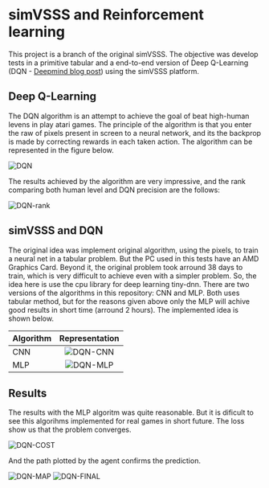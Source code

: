 # simVSSS and Reinforcement learning

This project is a branch of the original simVSSS. The objective was develop tests in a primitive tabular and a end-to-end version of Deep Q-Learning (DQN - [Deepmind blog post](https://deepmind.com/research/dqn/ "Deep Q-Learning")) using
the simVSSS platform.

## Deep Q-Learning

The DQN algorithm is an attempt to achieve the goal of beat high-human levens in play atari games. The principle of the algorithm is that you 
enter the raw of pixels present in screen to a neural network, and its the backprop is made by correcting rewards in each taken action. The algorithm
can be represented in the figure below.

![DQN](https://github.com/lucasbsimao/DQN-simVSSS/blob/master/images/nature_dqn.jpg "DQN")

The results achieved by the algorithm are very impressive, and the rank comparing both human level and DQN precision are the follows:

![DQN-rank](https://github.com/lucasbsimao/DQN-simVSSS/blob/master/images/rank_dqn_nature.jpg "DQN-rank")

## simVSSS and DQN

The original idea was implement original algorithm, using the pixels, to train a neural net in a tabular problem. But the PC used in this tests have an AMD Graphics Card. Beyond it, the original problem took arround 38 days to train, which is very difficult to achieve even with a simpler problem. 
So, the idea here is use the cpu library for deep learning tiny-dnn. There are two versions of the algorithms in this repository: CNN and MLP. Both uses tabular
method, but for the reasons given above only the MLP will achive good results in short time (arround 2 hours). The implemented idea is shown below.

| Algorithm        | Representation   |
| ------------- |:-------------:| 
| CNN      | ![DQN-CNN](https://github.com/lucasbsimao/DQN-simVSSS/blob/master/images/dqn-cnn.png "DQN-CNN") |
| MLP      | ![DQN-MLP](https://github.com/lucasbsimao/DQN-simVSSS/blob/master/images/dqn-mlp.png "DQN-MLP")      |

## Results

The results with the MLP algoritm was quite reasonable. But it is dificult to see this algorihms implemented for real games in short future.
The loss show us that the problem converges.

![DQN-COST](https://github.com/lucasbsimao/DQN-simVSSS/blob/master/images/cost.png "DQN-COST")

And the path plotted by the agent confirms the prediction.

![DQN-MAP](https://github.com/lucasbsimao/DQN-simVSSS/blob/master/images/init_map.png "DQN-MAP")
![DQN-FINAL](https://github.com/lucasbsimao/DQN-simVSSS/blob/master/images/final_map.png "DQN-FINAL")